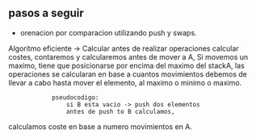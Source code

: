 ## pasos a seguir ##


* orenacion por comparacion utilizando push y swaps.

Algoritmo eficiente ->
	Calcular antes de realizar operaciones
	calcular costes, contaremos y calcularemos antes de mover a A,
			Si movemos un maximo, tiene que posicionarse por encima del maximo del stackA,
		las operaciones se calcularan en base a cuantos movimientos debemos de llevar a cabo hasta mover el elemento, al maximo o minimo o maximo. 


				pseudocodigo:
					si B esta vacio -> push dos elementos
					antes de push to B calculamos,

calculamos coste en base a numero movimientos en A.

